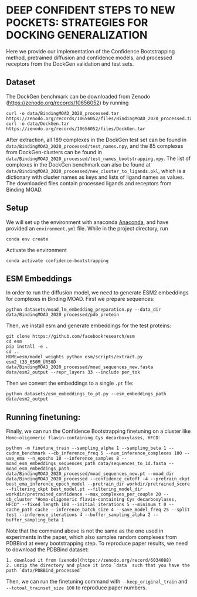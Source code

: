 # DEEP CONFIDENT STEPS TO NEW POCKETS: STRATEGIES FOR DOCKING GENERALIZATION


Here we provide our implementation of the Confidence Bootstrapping method, pretrained diffusion and confidence models, and processed receptors from the DockGen validation and test sets. 

## Dataset

The DockGen benchmark can be downloaded from Zenodo (https://zenodo.org/records/10656052) by running 

    curl -o data/BindingMOAD_2020_processed.tar https://zenodo.org/records/10656052/files/BindingMOAD_2020_processed.tar
    curl -o data/DockGen.tar https://zenodo.org/records/10656052/files/DockGen.tar

After extraction, all 189 complexes in the DockGen test set can be found in `data/BindingMOAD_2020_processed/test_names.npy`, and the 85 complexes from DockGen-clusters can be found in `data/BindingMOAD_2020_processed/test_names_bootstrapping.npy`. The list of complexes in the DockGen benchmark can also be found at `data/BindingMOAD_2020_processed/new_cluster_to_ligands.pkl`, which is a dictionary with cluster names as keys and lists of ligand names as values. The downloaded files contain processed ligands and receptors from Binding MOAD. 

## Setup

We will set up the environment with anaconda [Anaconda](https://docs.anaconda.com/anaconda/install/index.html), and have provided an `environment.yml` file. While in the project directory, run
    
    conda env create

Activate the environment

    conda activate confidence-bootstrapping

## ESM Embeddings

In order to run the diffusion model, we need to generate ESM2 embeddings for complexes in Binding MOAD. First we prepare sequences:

    python datasets/moad_lm_embedding_preparation.py --data_dir data/BindingMOAD_2020_processed/pdb_protein

Then, we install esm and generate embeddings for the test proteins:
    
    git clone https://github.com/facebookresearch/esm
    cd esm
    pip install -e .
    cd ..
    HOME=esm/model_weights python esm/scripts/extract.py esm2_t33_650M_UR50D data/BindingMOAD_2020_processed/moad_sequences_new.fasta data/esm2_output --repr_layers 33 --include per_tok
    
Then we convert the embeddings to a single `.pt` file:

    python datasets/esm_embeddings_to_pt.py --esm_embeddings_path data/esm2_output    

## Running finetuning:

Finally, we can run the Confidence Bootstrapping finetuning on a cluster like `Homo-oligomeric flavin-containing Cys decarboxylases, HFCD`:

    python -m finetune_train --sampling_alpha 1 --sampling_beta 1 --cudnn_benchmark --cb_inference_freq 5 --num_inference_complexes 100 --use_ema --n_epochs 10 --inference_samples 8 --moad_esm_embeddings_sequences_path data/sequences_to_id.fasta --moad_esm_embeddings_path data/BindingMOAD_2020_processed/moad_sequences_new.pt --moad_dir data/BindingMOAD_2020_processed --confidence_cutoff -4 --pretrain_ckpt best_ema_inference_epoch_model --pretrain_dir workdir/pretrained_score --filtering_ckpt best_model.pt --filtering_model_dir workdir/pretrained_confidence --max_complexes_per_couple 20 --cb_cluster "Homo-oligomeric flavin-containing Cys decarboxylases, HFCD" --fixed_length 100 --initial_iterations 5 --minimum_t 0 --cache_path cache --inference_batch_size 4 --save_model_freq 25 --split test --inference_iterations 4 --buffer_sampling_alpha 2 --buffer_sampling_beta 1


Note that the command above is not the same as the one used in experiments in the paper, which also samples random complexes from PDBBind at every bootstrapping step. To reproduce paper results, we need to download the PDBBind dataset:

    1. download it from [zenodo](https://zenodo.org/record/6034088) 
    2. unzip the directory and place it into `data` such that you have the path `data/PDBBind_processed`

Then, we can run the finetuning command with `--keep_original_train` and `--totoal_trainset_size 100` to reproduce paper numbers.

